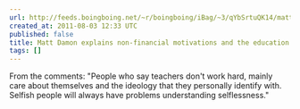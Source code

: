 ```yaml
---
url: http://feeds.boingboing.net/~r/boingboing/iBag/~3/qYbSrtuQK14/matt-damon-explains-non-financial-motivations-and-the-education-sector.html
created_at: 2011-08-03 12:33 UTC
published: false
title: Matt Damon explains non-financial motivations and the education sector
tags: []
---
```


From the comments: "People who say teachers don't work hard, mainly care about themselves and the ideology that they personally identify with. Selfish people will always have problems understanding selflessness."
